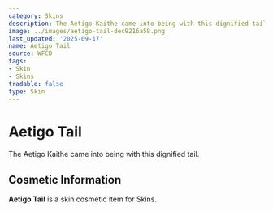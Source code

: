 ```yaml
---
category: Skins
description: The Aetigo Kaithe came into being with this dignified tail.
image: ../images/aetigo-tail-dec9216a58.png
last_updated: '2025-09-17'
name: Aetigo Tail
source: WFCD
tags:
- Skin
- Skins
tradable: false
type: Skin
---
```


# Aetigo Tail

The Aetigo Kaithe came into being with this dignified tail.

## Cosmetic Information

**Aetigo Tail** is a skin cosmetic item for Skins.

